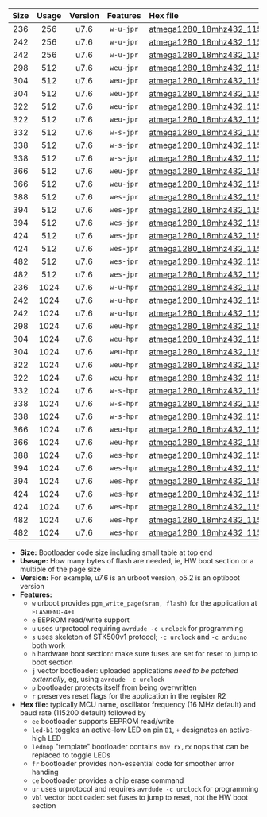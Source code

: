 |Size|Usage|Version|Features|Hex file|
|:-:|:-:|:-:|:-:|:--|
|236|256|u7.6|`w-u-jpr`|[atmega1280_18mhz432_115200bps_ur_vbl.hex](https://raw.githubusercontent.com/stefanrueger/urboot/main//atmega1280_18mhz432_115200bps_ur_vbl.hex)|
|242|256|u7.6|`w-u-jpr`|[atmega1280_18mhz432_115200bps_led+b7_ur_vbl.hex](https://raw.githubusercontent.com/stefanrueger/urboot/main//atmega1280_18mhz432_115200bps_led+b7_ur_vbl.hex)|
|242|256|u7.6|`w-u-jpr`|[atmega1280_18mhz432_115200bps_lednop_ur_vbl.hex](https://raw.githubusercontent.com/stefanrueger/urboot/main//atmega1280_18mhz432_115200bps_lednop_ur_vbl.hex)|
|298|512|u7.6|`weu-jpr`|[atmega1280_18mhz432_115200bps_ee_ur_vbl.hex](https://raw.githubusercontent.com/stefanrueger/urboot/main//atmega1280_18mhz432_115200bps_ee_ur_vbl.hex)|
|304|512|u7.6|`weu-jpr`|[atmega1280_18mhz432_115200bps_ee_led+b7_ur_vbl.hex](https://raw.githubusercontent.com/stefanrueger/urboot/main//atmega1280_18mhz432_115200bps_ee_led+b7_ur_vbl.hex)|
|304|512|u7.6|`weu-jpr`|[atmega1280_18mhz432_115200bps_ee_lednop_ur_vbl.hex](https://raw.githubusercontent.com/stefanrueger/urboot/main//atmega1280_18mhz432_115200bps_ee_lednop_ur_vbl.hex)|
|322|512|u7.6|`weu-jpr`|[atmega1280_18mhz432_115200bps_ee_led+b7_fr_ur_vbl.hex](https://raw.githubusercontent.com/stefanrueger/urboot/main//atmega1280_18mhz432_115200bps_ee_led+b7_fr_ur_vbl.hex)|
|322|512|u7.6|`weu-jpr`|[atmega1280_18mhz432_115200bps_ee_lednop_fr_ur_vbl.hex](https://raw.githubusercontent.com/stefanrueger/urboot/main//atmega1280_18mhz432_115200bps_ee_lednop_fr_ur_vbl.hex)|
|332|512|u7.6|`w-s-jpr`|[atmega1280_18mhz432_115200bps_vbl.hex](https://raw.githubusercontent.com/stefanrueger/urboot/main//atmega1280_18mhz432_115200bps_vbl.hex)|
|338|512|u7.6|`w-s-jpr`|[atmega1280_18mhz432_115200bps_led+b7_vbl.hex](https://raw.githubusercontent.com/stefanrueger/urboot/main//atmega1280_18mhz432_115200bps_led+b7_vbl.hex)|
|338|512|u7.6|`w-s-jpr`|[atmega1280_18mhz432_115200bps_lednop_vbl.hex](https://raw.githubusercontent.com/stefanrueger/urboot/main//atmega1280_18mhz432_115200bps_lednop_vbl.hex)|
|366|512|u7.6|`weu-jpr`|[atmega1280_18mhz432_115200bps_ee_led+b7_fr_ce_ur_vbl.hex](https://raw.githubusercontent.com/stefanrueger/urboot/main//atmega1280_18mhz432_115200bps_ee_led+b7_fr_ce_ur_vbl.hex)|
|366|512|u7.6|`weu-jpr`|[atmega1280_18mhz432_115200bps_ee_lednop_fr_ce_ur_vbl.hex](https://raw.githubusercontent.com/stefanrueger/urboot/main//atmega1280_18mhz432_115200bps_ee_lednop_fr_ce_ur_vbl.hex)|
|388|512|u7.6|`wes-jpr`|[atmega1280_18mhz432_115200bps_ee_vbl.hex](https://raw.githubusercontent.com/stefanrueger/urboot/main//atmega1280_18mhz432_115200bps_ee_vbl.hex)|
|394|512|u7.6|`wes-jpr`|[atmega1280_18mhz432_115200bps_ee_led+b7_vbl.hex](https://raw.githubusercontent.com/stefanrueger/urboot/main//atmega1280_18mhz432_115200bps_ee_led+b7_vbl.hex)|
|394|512|u7.6|`wes-jpr`|[atmega1280_18mhz432_115200bps_ee_lednop_vbl.hex](https://raw.githubusercontent.com/stefanrueger/urboot/main//atmega1280_18mhz432_115200bps_ee_lednop_vbl.hex)|
|424|512|u7.6|`wes-jpr`|[atmega1280_18mhz432_115200bps_ee_led+b7_fr_vbl.hex](https://raw.githubusercontent.com/stefanrueger/urboot/main//atmega1280_18mhz432_115200bps_ee_led+b7_fr_vbl.hex)|
|424|512|u7.6|`wes-jpr`|[atmega1280_18mhz432_115200bps_ee_lednop_fr_vbl.hex](https://raw.githubusercontent.com/stefanrueger/urboot/main//atmega1280_18mhz432_115200bps_ee_lednop_fr_vbl.hex)|
|482|512|u7.6|`wes-jpr`|[atmega1280_18mhz432_115200bps_ee_led+b7_fr_ce_vbl.hex](https://raw.githubusercontent.com/stefanrueger/urboot/main//atmega1280_18mhz432_115200bps_ee_led+b7_fr_ce_vbl.hex)|
|482|512|u7.6|`wes-jpr`|[atmega1280_18mhz432_115200bps_ee_lednop_fr_ce_vbl.hex](https://raw.githubusercontent.com/stefanrueger/urboot/main//atmega1280_18mhz432_115200bps_ee_lednop_fr_ce_vbl.hex)|
|236|1024|u7.6|`w-u-hpr`|[atmega1280_18mhz432_115200bps_ur.hex](https://raw.githubusercontent.com/stefanrueger/urboot/main//atmega1280_18mhz432_115200bps_ur.hex)|
|242|1024|u7.6|`w-u-hpr`|[atmega1280_18mhz432_115200bps_led+b7_ur.hex](https://raw.githubusercontent.com/stefanrueger/urboot/main//atmega1280_18mhz432_115200bps_led+b7_ur.hex)|
|242|1024|u7.6|`w-u-hpr`|[atmega1280_18mhz432_115200bps_lednop_ur.hex](https://raw.githubusercontent.com/stefanrueger/urboot/main//atmega1280_18mhz432_115200bps_lednop_ur.hex)|
|298|1024|u7.6|`weu-hpr`|[atmega1280_18mhz432_115200bps_ee_ur.hex](https://raw.githubusercontent.com/stefanrueger/urboot/main//atmega1280_18mhz432_115200bps_ee_ur.hex)|
|304|1024|u7.6|`weu-hpr`|[atmega1280_18mhz432_115200bps_ee_led+b7_ur.hex](https://raw.githubusercontent.com/stefanrueger/urboot/main//atmega1280_18mhz432_115200bps_ee_led+b7_ur.hex)|
|304|1024|u7.6|`weu-hpr`|[atmega1280_18mhz432_115200bps_ee_lednop_ur.hex](https://raw.githubusercontent.com/stefanrueger/urboot/main//atmega1280_18mhz432_115200bps_ee_lednop_ur.hex)|
|322|1024|u7.6|`weu-hpr`|[atmega1280_18mhz432_115200bps_ee_led+b7_fr_ur.hex](https://raw.githubusercontent.com/stefanrueger/urboot/main//atmega1280_18mhz432_115200bps_ee_led+b7_fr_ur.hex)|
|322|1024|u7.6|`weu-hpr`|[atmega1280_18mhz432_115200bps_ee_lednop_fr_ur.hex](https://raw.githubusercontent.com/stefanrueger/urboot/main//atmega1280_18mhz432_115200bps_ee_lednop_fr_ur.hex)|
|332|1024|u7.6|`w-s-hpr`|[atmega1280_18mhz432_115200bps.hex](https://raw.githubusercontent.com/stefanrueger/urboot/main//atmega1280_18mhz432_115200bps.hex)|
|338|1024|u7.6|`w-s-hpr`|[atmega1280_18mhz432_115200bps_led+b7.hex](https://raw.githubusercontent.com/stefanrueger/urboot/main//atmega1280_18mhz432_115200bps_led+b7.hex)|
|338|1024|u7.6|`w-s-hpr`|[atmega1280_18mhz432_115200bps_lednop.hex](https://raw.githubusercontent.com/stefanrueger/urboot/main//atmega1280_18mhz432_115200bps_lednop.hex)|
|366|1024|u7.6|`weu-hpr`|[atmega1280_18mhz432_115200bps_ee_led+b7_fr_ce_ur.hex](https://raw.githubusercontent.com/stefanrueger/urboot/main//atmega1280_18mhz432_115200bps_ee_led+b7_fr_ce_ur.hex)|
|366|1024|u7.6|`weu-hpr`|[atmega1280_18mhz432_115200bps_ee_lednop_fr_ce_ur.hex](https://raw.githubusercontent.com/stefanrueger/urboot/main//atmega1280_18mhz432_115200bps_ee_lednop_fr_ce_ur.hex)|
|388|1024|u7.6|`wes-hpr`|[atmega1280_18mhz432_115200bps_ee.hex](https://raw.githubusercontent.com/stefanrueger/urboot/main//atmega1280_18mhz432_115200bps_ee.hex)|
|394|1024|u7.6|`wes-hpr`|[atmega1280_18mhz432_115200bps_ee_led+b7.hex](https://raw.githubusercontent.com/stefanrueger/urboot/main//atmega1280_18mhz432_115200bps_ee_led+b7.hex)|
|394|1024|u7.6|`wes-hpr`|[atmega1280_18mhz432_115200bps_ee_lednop.hex](https://raw.githubusercontent.com/stefanrueger/urboot/main//atmega1280_18mhz432_115200bps_ee_lednop.hex)|
|424|1024|u7.6|`wes-hpr`|[atmega1280_18mhz432_115200bps_ee_led+b7_fr.hex](https://raw.githubusercontent.com/stefanrueger/urboot/main//atmega1280_18mhz432_115200bps_ee_led+b7_fr.hex)|
|424|1024|u7.6|`wes-hpr`|[atmega1280_18mhz432_115200bps_ee_lednop_fr.hex](https://raw.githubusercontent.com/stefanrueger/urboot/main//atmega1280_18mhz432_115200bps_ee_lednop_fr.hex)|
|482|1024|u7.6|`wes-hpr`|[atmega1280_18mhz432_115200bps_ee_led+b7_fr_ce.hex](https://raw.githubusercontent.com/stefanrueger/urboot/main//atmega1280_18mhz432_115200bps_ee_led+b7_fr_ce.hex)|
|482|1024|u7.6|`wes-hpr`|[atmega1280_18mhz432_115200bps_ee_lednop_fr_ce.hex](https://raw.githubusercontent.com/stefanrueger/urboot/main//atmega1280_18mhz432_115200bps_ee_lednop_fr_ce.hex)|

- **Size:** Bootloader code size including small table at top end
- **Useage:** How many bytes of flash are needed, ie, HW boot section or a multiple of the page size
- **Version:** For example, u7.6 is an urboot version, o5.2 is an optiboot version
- **Features:**
  + `w` urboot provides `pgm_write_page(sram, flash)` for the application at `FLASHEND-4+1`
  + `e` EEPROM read/write support
  + `u` uses urprotocol requiring `avrdude -c urclock` for programming
  + `s` uses skeleton of STK500v1 protocol; `-c urclock` and `-c arduino` both work
  + `h` hardware boot section: make sure fuses are set for reset to jump to boot section
  + `j` vector bootloader: uploaded applications *need to be patched externally*, eg, using `avrdude -c urclock`
  + `p` bootloader protects itself from being overwritten
  + `r` preserves reset flags for the application in the register R2
- **Hex file:** typically MCU name, oscillator frequency (16 MHz default) and baud rate (115200 default) followed by
  + `ee` bootloader supports EEPROM read/write
  + `led-b1` toggles an active-low LED on pin `B1`, `+` designates an active-high LED
  + `lednop` "template" bootloader contains `mov rx,rx` nops that can be replaced to toggle LEDs
  + `fr` bootloader provides non-essential code for smoother error handing
  + `ce` bootloader provides a chip erase command
  + `ur` uses urprotocol and requires `avrdude -c urclock` for programming
  + `vbl` vector bootloader: set fuses to jump to reset, not the HW boot section
